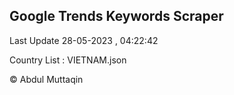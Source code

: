 

## Google Trends Keywords Scraper 
 
Last Update 28-05-2023 , 04:22:42

Country List :
VIETNAM.json



© Abdul Muttaqin 
